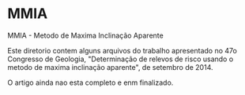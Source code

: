 # MMIA

MMIA - Metodo de Maxima Inclinação Aparente

Este diretorio contem alguns arquivos do trabalho apresentado no 47o Congresso de Geologia, "Determinação de relevos de risco usando o metodo de maxima inclinação aparente", de setembro de 2014.

O artigo ainda nao esta completo e enm finalizado.
